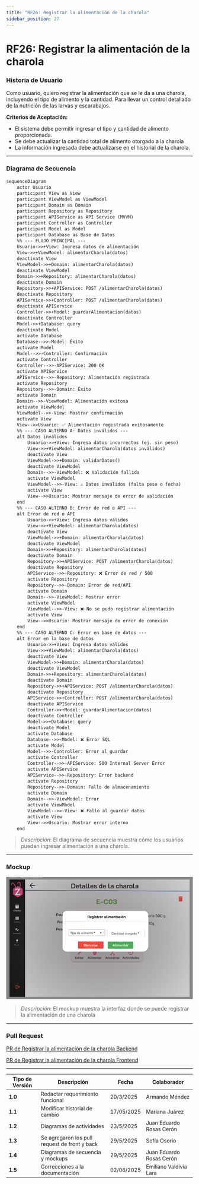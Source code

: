 ```yaml
---
title: "RF26: Registrar la alimentación de la charola"  
sidebar_position: 27
---
```


# RF26: Registrar la alimentación de la charola

### Historia de Usuario
Como usuario, quiero registrar la alimentación que se le da a una charola, incluyendo el tipo de alimento y la cantidad. Para llevar un control detallado de la nutrición de las larvas y escarabajos.

  **Criterios de Aceptación:**
  - El sistema debe permitir ingresar el tipo y cantidad de alimento proporcionada.
  - Se debe actualizar la cantidad total de alimento otorgado a la charola
  - La información ingresada debe actualizarse en el historial de la charola.

---

### Diagrama de Secuencia

```mermaid
sequenceDiagram
    actor Usuario 
    participant View as View
    participant ViewModel as ViewModel
    participant Domain as Domain
    participant Repository as Repository
    participant APIService as API Service (MVVM)
    participant Controller as Controller
    participant Model as Model
    participant Database as Base de Datos
    %% --- FLUJO PRINCIPAL ---
    Usuario->>+View: Ingresa datos de alimentación
    View->>+ViewModel: alimentarCharola(datos)
    deactivate View
    ViewModel->>+Domain: alimentarCharola(datos)
    deactivate ViewModel
    Domain->>+Repository: alimentarCharola(datos)
    deactivate Domain
    Repository->>+APIService: POST /alimentarCharola(datos)
    deactivate Repository
    APIService->>+Controller: POST /alimentarCharola(datos)
    deactivate APIService
    Controller->>+Model: guardarAlimentacion(datos)
    deactivate Controller
    Model->>+Database: query
    deactivate Model
    activate Database
    Database-->>-Model: Éxito
    activate Model
    Model-->>-Controller: Confirmación
    activate Controller
    Controller-->>-APIService: 200 OK
    activate APIService
    APIService-->>-Repository: Alimentación registrada
    activate Repository
    Repository-->>-Domain: Éxito
    activate Domain
    Domain-->>-ViewModel: Alimentación exitosa
    activate ViewModel
    ViewModel-->>-View: Mostrar confirmación
    activate View
    View-->>Usuario: ✅ Alimentación registrada exitosamente
    %% --- CASO ALTERNO A: Datos inválidos ---
    alt Datos inválidos
        Usuario->>+View: Ingresa datos incorrectos (ej. sin peso)
        View->>+ViewModel: alimentarCharola(datos inválidos)
        deactivate View
        ViewModel->>+Domain: validarDatos()
        deactivate ViewModel
        Domain-->>-ViewModel: ❌ Validación fallida
        activate ViewModel
        ViewModel-->>-View: ⚠️ Datos inválidos (falta peso o fecha)
        activate View
        View-->>Usuario: Mostrar mensaje de error de validación
    end
    %% --- CASO ALTERNO B: Error de red o API ---
    alt Error de red o API
        Usuario->>+View: Ingresa datos válidos
        View->>+ViewModel: alimentarCharola(datos)
        deactivate View
        ViewModel->>+Domain: alimentarCharola(datos)
        deactivate ViewModel
        Domain->>+Repository: alimentarCharola(datos)
        deactivate Domain
        Repository->>+APIService: POST /alimentarCharola(datos)
        deactivate Repository
        APIService-->>-Repository: ❌ Error de red / 500
        activate Repository
        Repository-->>-Domain: Error de red/API
        activate Domain
        Domain-->>-ViewModel: Mostrar error
        activate ViewModel
        ViewModel-->>-View: ❌ No se pudo registrar alimentación
        activate View
        View-->>Usuario: Mostrar mensaje de error de conexión
    end
    %% --- CASO ALTERNO C: Error en base de datos ---
    alt Error en la base de datos
        Usuario->>+View: Ingresa datos válidos
        View->>+ViewModel: alimentarCharola(datos)
        deactivate View
        ViewModel->>+Domain: alimentarCharola(datos)
        deactivate ViewModel
        Domain->>+Repository: alimentarCharola(datos)
        deactivate Domain
        Repository->>+APIService: POST /alimentarCharola(datos)
        deactivate Repository
        APIService->>+Controller: POST /alimentarCharola(datos)
        deactivate APIService
        Controller->>+Model: guardarAlimentacion(datos)
        deactivate Controller
        Model->>+Database: query
        deactivate Model
        activate Database
        Database-->>-Model: ❌ Error SQL
        activate Model
        Model-->>-Controller: Error al guardar
        activate Controller
        Controller-->>-APIService: 500 Internal Server Error
        activate APIService
        APIService-->>-Repository: Error backend
        activate Repository
        Repository-->>-Domain: Fallo de almacenamiento
        activate Domain
        Domain-->>-ViewModel: Error
        activate ViewModel
        ViewModel-->>-View: ❌ Fallo al guardar datos
        activate View
        View-->>Usuario: Mostrar error interno
    end
```

> *Descripción*: El diagrama de secuencia muestra cómo los usuarios pueden ingresar alimentación a una charola.

---

### Mockup

![Mockup](<img/MockupRF26.png>)

> *Descripción*: El mockup muestra la interfaz donde se puede registrar la alimentación de una charola

---

### Pull Request

<a href="https://github.com/CodeAnd-Co/TECH-NEBRIOS-BACKEND/pull/35" target="_blank" rel="noopener noreferrer"> PR de Registrar la alimentación de la charola Backend</a>

<a href="https://github.com/CodeAnd-Co/TECH-NEBRIOS-FLUTTER/pull/36" target="_blank" rel="noopener noreferrer"> PR de Registrar la alimentación de la charola Frontend</a>

---
| **Tipo de Versión** | **Descripción**                               | **Fecha**  | **Colaborador**          |
| ------------------- | --------------------------------------------- | ---------- | ------------------------ |
| **1.0**             | Redactar requerimiento funcional              | 20/3/2025  | Armando Méndez           |
| **1.1**             | Modificar historial de cambio                 | 17/05/2025 | Mariana Juárez           |
| **1.2**             | Diagramas de actividades                      | 23/5/2025  | Juan Eduardo Rosas Cerón |
| **1.3**             | Se agregaron los pull request de front y back | 29/5/2025  | Sofía Osorio             |
| **1.4**             | Diagramas de secuencia y mockups              | 29/5/2025  | Juan Eduardo Rosas Cerón |
| **1.5**             | Correcciones a la documentación              | 02/06/2025  | Emiliano Valdivia Lara |